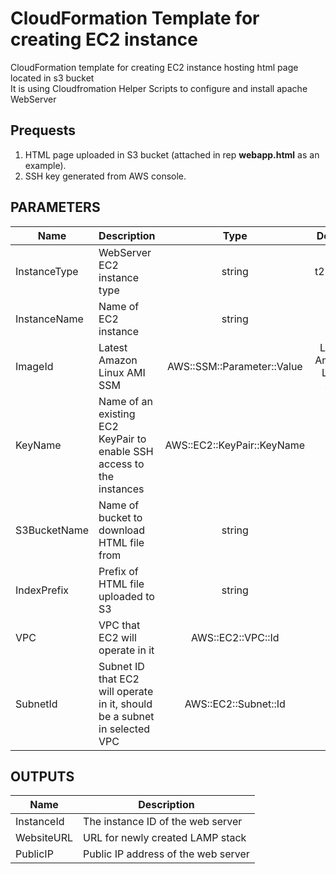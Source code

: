 # CloudFormation Template for creating EC2 instance 

CloudFormation template for creating EC2 instance hosting html page located in s3 bucket <br /> 
It is using Cloudfromation Helper Scripts to configure and install apache WebServer

## Prequests 
1. HTML page uploaded in S3 bucket (attached in rep **webapp.html** as an example).
2. SSH key generated from AWS console.

## PARAMETERS 
 Name | Description | Type | Default | 
|------|-------------|:----:|:-----:|
| InstanceType | WebServer EC2 instance type | string | t2.micro |
| InstanceName | Name of EC2 instance | string | n/a |
| ImageId | Latest Amazon Linux AMI SSM  | AWS::SSM::Parameter::Value<String>| Latest Amazon Linux AMI |
| KeyName | Name of an existing EC2 KeyPair to enable SSH access to the instances | AWS::EC2::KeyPair::KeyName  | n/a |
| S3BucketName | Name of bucket to download HTML file from | string | n/a |
| IndexPrefix | Prefix of HTML file uploaded to S3 | string  | n/a |
| VPC | VPC that EC2 will operate in it | AWS::EC2::VPC::Id | n/a |
| SubnetId |Subnet ID that EC2 will operate in it, should be a subnet in selected VPC | AWS::EC2::Subnet::Id | n/a |


## OUTPUTS
| Name | Description |
|------|-------------|
|InstanceId | The instance ID of the web server |
| WebsiteURL | URL for newly created LAMP stack |
| PublicIP | Public IP address of the web server |

